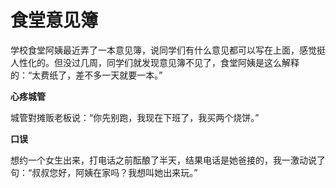 # 食堂意见簿

学校食堂阿姨最近弄了一本意见簿，说同学们有什么意见都可以写在上面，感觉挺人性化的。但没过几周，同学们就发现意见簿不见了，食堂阿姨是这么解释的：“太费纸了，差不多一天就要一本。” 

**心疼城管**

城管對摊贩老板说：“你先别跑，我现在下班了，我买两个烧饼。” 

**口误**

想约一个女生出来，打电话之前酝酿了半天，结果电话是她爸接的，我一激动说了句：“叔叔您好，阿姨在家吗？我想叫她出来玩。”